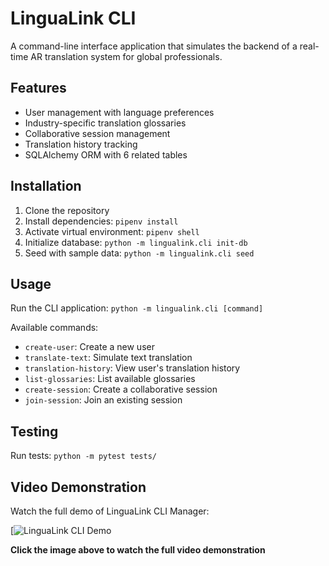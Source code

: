# LinguaLink CLI

A command-line interface application that simulates the backend of a real-time AR translation system for global professionals.

## Features

- User management with language preferences
- Industry-specific translation glossaries
- Collaborative session management
- Translation history tracking
- SQLAlchemy ORM with 6 related tables

## Installation

1. Clone the repository
2. Install dependencies: `pipenv install`
3. Activate virtual environment: `pipenv shell`
4. Initialize database: `python -m lingualink.cli init-db`
5. Seed with sample data: `python -m lingualink.cli seed`

## Usage

Run the CLI application: `python -m lingualink.cli [command]`

Available commands:
- `create-user`: Create a new user
- `translate-text`: Simulate text translation
- `translation-history`: View user's translation history
- `list-glossaries`: List available glossaries
- `create-session`: Create a collaborative session
- `join-session`: Join an existing session

## Testing

Run tests: `python -m pytest tests/`

## Video Demonstration

Watch the full demo of LinguaLink CLI Manager:

[![LinguaLink CLI Demo](https://www.loom.com/share/e811c9ec027d45e1baeecd9a517e3a96?sid=7af64d25-3e06-4bd5-bea3-a31df6c2485c)

**Click the image above to watch the full video demonstration**